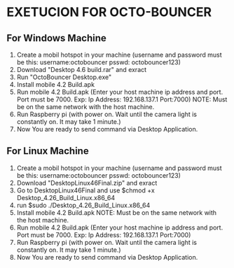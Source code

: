 # EXETUCION FOR OCTO-BOUNCER
## For Windows Machine
1. Create a mobil hotspot in your machine (username and password must be this: username:octobouncer psswd: octobouncer123)
2. Download "Desktop 4.6 build.rar" and exract
3. Run "OctoBouncer Desktop.exe"
4. Install mobile 4.2 Build.apk
5. Run mobile 4.2 Build.apk (Enter your host machine ip address and port. Port must be 7000. Exp: Ip Address: 192.168.137.1 Port:7000)
   NOTE: Must be on the same network with the host machine.
6. Run Raspberry pi (with power on. Wait until the camera light is constantly on. It may take 1 minute.)
7. Now You are ready to send command via Desktop Application.

## For Linux Machine
1. Create a mobil hotspot in your machine (username and password must be this: username:octobouncer psswd: octobouncer123)
2. Download "DesktopLinux46Final.zip" and exract
3. Go to DesktopLinux46Final and use $chmod +x Desktop_4.26_Build_Linux.x86_64
4. run $sudo ./Desktop_4.26_Build_Linux.x86_64 
5. Install mobile 4.2 Build.apk
   NOTE: Must be on the same network with the host machine.
6. Run mobile 4.2 Build.apk (Enter your host machine ip address and port. Port must be 7000. Exp: Ip Address: 192.168.137.1 Port:7000)
7. Run Raspberry pi (with power on. Wait until the camera light is constantly on. It may take 1 minute.)
8. Now You are ready to send command via Desktop Application.
